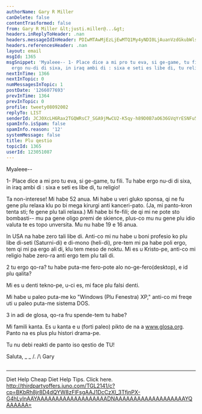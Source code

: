 ```yaml
---
authorName: Gary R Miller
canDelete: false
contentTrasformed: false
from: Gary R Miller &lt;justi.miller@...&gt;
headers.inReplyToHeader: .nan
headers.messageIdInHeader: PDIwMTAwMjEzLjEwMTQ1My4yNDI0LjAuanVzdGkubWlsbGVyQGp1bm8uY29tPg==
headers.referencesHeader: .nan
layout: email
msgId: 1365
msgSnippet: 'Myaleee-- 1- Place dice a mi pro tu eva, si ge-game, tu fili. Tu habe
  ergo nu-di di sixa, in iraq ambi di : sixa e seti es libe di, tu religio! Ta'
nextInTime: 1366
nextInTopic: 0
numMessagesInTopic: 1
postDate: '1266077693'
prevInTime: 1364
prevInTopic: 0
profile: tweety08092002
replyTo: LIST
senderId: JCJ0XcLH6Rax2TGQWRsC7_SGA9jMwCU2-K5qy-h89D0B7aO636GVqYrESNFu5TbBHsL1GiCm7gQ5J40YAv4I4Lt3QleYmw7gp529qg
spamInfo.isSpam: false
spamInfo.reason: '12'
systemMessage: false
title: Plu qestio
topicId: 1365
userId: 123051087
---
```


Myaleee--

1- Place dice a mi pro tu eva, si ge-game, tu fili. Tu habe ergo nu-di di
sixa, in iraq ambi di : sixa e seti es libe di, tu religio!

Ta non-interese!  Mi habe 52 anua.  Mi habe u veri gluko sponsa, qi ne fu
gene plu relaxa klu po bi mega kirurgi anti kanceri-pato.  (Ja, mi
panto-kron tenta sti; fe gene plu tali relaxa.)  Mi habe bi fe-fili; de
qi mi ne pote sto bombasti-- mu pa gene oligo premi de skience, plus-co
mu nu gene plu idio valuta te es topo unversita.  Mu nu habe 19 e 16
anua.

In USA na habe zero tali libe di.  Anti-co mi nu habe u boni profesio ko
plu libe di-seti (Saturni-di) e di-mono (heli-di), pre-tem mi pa habe
poli ergo, tem qi mi pa ergo ali di, klu tem meso de noktu.  Mi es u
Kristo-pe, anti-co mi religio habe zero-ra anti ergo tem plu tali di.
 
2 tu ergo qo-ra? tu habe puta-me fero-pote alo no-ge-fero(desktop), e id
plu qalita?

Mi es u denti tekno-pe, u-ci es, mi face plu falsi denti.

Mi habe u paleo puta-me ko "Windows (Plu Fenestra) XP," anti-co mi freqe
uti u paleo puta-me sistema DOS.

3 in adi de glosa, qo-ra fru spende-tem    tu habe?

Mi famili kanta.  Es u kanta e u (forti paleo) pikto de na a
www.glosa.org.  Panto na es plus plu histori drama-pe.

Tu nu debi reakti de panto iso qestio de TU!

Saluta,
_ _
/.
/\   Gary
##
____________________________________________________________
Diet Help
Cheap Diet Help Tips. Click here.
http://thirdpartyoffers.juno.com/TGL2141/c?cp=BKbRh8jr8D4dQYW8zFlFsgAAJ1DcCzXl_3TfjnPX-G4hLylnAAYAAAAAAAAAAAAAAAAAAADNAAAAAAAAAAAAAAAAAAAYQAAAAAA=

